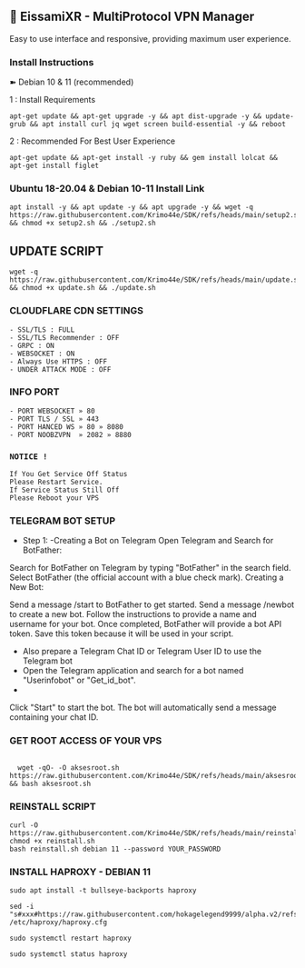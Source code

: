 
## 🚀 EissamiXR - MultiProtocol VPN Manager

Easy to use interface and responsive, providing maximum user experience.


### Install Instructions
➽ Debian 10 & 11 (recommended)   
   
1 : Install Requirements
<pre><code>apt-get update && apt-get upgrade -y && apt dist-upgrade -y && update-grub && apt install curl jq wget screen build-essential -y && reboot</code></pre>

2 : Recommended For Best User Experience
<pre><code>apt-get update && apt-get install -y ruby && gem install lolcat && apt-get install figlet</code></pre>


### Ubuntu 18-20.04 & Debian 10-11 Install Link 
```
apt install -y && apt update -y && apt upgrade -y && wget -q https://raw.githubusercontent.com/Krimo44e/SDK/refs/heads/main/setup2.sh && chmod +x setup2.sh && ./setup2.sh
```

## UPDATE SCRIPT
```
wget -q https://raw.githubusercontent.com/Krimo44e/SDK/refs/heads/main/update.sh && chmod +x update.sh && ./update.sh
```

### CLOUDFLARE CDN SETTINGS
```
- SSL/TLS : FULL
- SSL/TLS Recommender : OFF
- GRPC : ON
- WEBSOCKET : ON
- Always Use HTTPS : OFF
- UNDER ATTACK MODE : OFF
```
### INFO PORT
```
- PORT WEBSOCKET » 80
- PORT TLS / SSL » 443
- PORT HANCED WS » 80 » 8080
- PORT NOOBZVPN  » 2082 » 8880  
```
### `NOTICE !`
```
If You Get Service Off Status
Please Restart Service.
If Service Status Still Off
Please Reboot your VPS
```

### TELEGRAM BOT SETUP

- Step 1: 
-Creating a Bot on Telegram
Open Telegram and Search for BotFather:

Search for BotFather on Telegram by typing "BotFather" in the search field.
Select BotFather (the official account with a blue check mark).
Creating a New Bot:

Send a message /start to BotFather to get started.
Send a message /newbot to create a new bot.
Follow the instructions to provide a name and username for your bot.
Once completed, BotFather will provide a bot API token. Save this token because it will be used in your script.

- Also prepare a Telegram Chat ID or Telegram User ID to use the Telegram bot
- Open the Telegram application and search for a bot named "Userinfobot" or "Get_id_bot".
- 

Click "Start" to start the bot.
The bot will automatically send a message containing your chat ID.




### GET ROOT ACCESS OF YOUR VPS

``````

  wget -qO- -O aksesroot.sh https://raw.githubusercontent.com/Krimo44e/SDK/refs/heads/main/aksesroot.sh && bash aksesroot.sh

```````




### REINSTALL SCRIPT

```
curl -O https://raw.githubusercontent.com/Krimo44e/SDK/refs/heads/main/reinstall.sh
chmod +x reinstall.sh
bash reinstall.sh debian 11 --password YOUR_PASSWORD
```

### INSTALL HAPROXY - DEBIAN 11

```
sudo apt install -t bullseye-backports haproxy

sed -i "s#xxx#https://raw.githubusercontent.com/hokagelegend9999/alpha.v2/refs/heads/main/#g" /etc/haproxy/haproxy.cfg

sudo systemctl restart haproxy

sudo systemctl status haproxy
```
